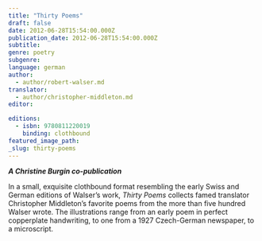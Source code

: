 ```yaml
---
title: "Thirty Poems"
draft: false
date: 2012-06-28T15:54:00.000Z
publication_date: 2012-06-28T15:54:00.000Z
subtitle:
genre: poetry
subgenre:
language: german
author:
  - author/robert-walser.md
translator:
  - author/christopher-middleton.md
editor:

editions:
  - isbn: 9780811220019
    binding: clothbound
featured_image_path:
_slug: thirty-poems
---
```


**_A Christine Burgin co-publication_**

In a small, exquisite clothbound format resembling the early Swiss and German editions of Walser’s work, _Thirty Poems_ collects famed translator Christopher Middleton’s favorite poems from the more than five hundred Walser wrote. The illustrations range from an early poem in perfect copperplate handwriting, to one from a 1927 Czech-German newspaper, to a microscript.

